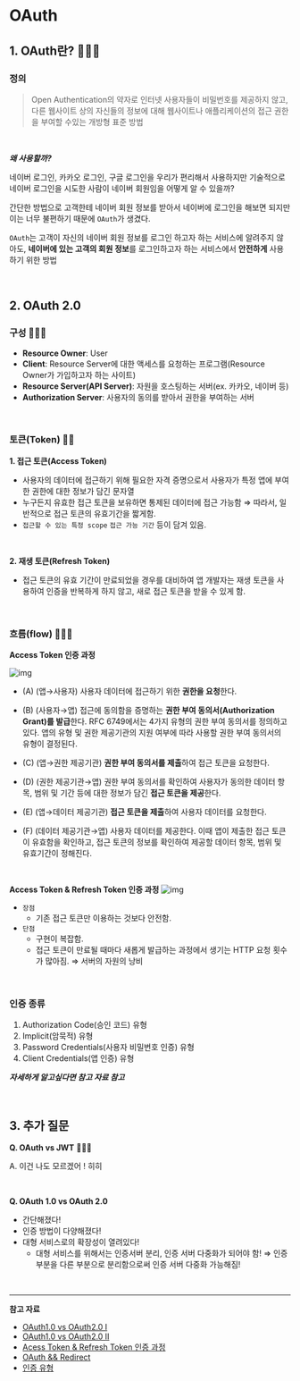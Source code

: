 # OAuth
## 1. OAuth란? 🌟🌟🌟
### 정의 
> Open Authentication의 약자로 인터넷 사용자들이 비밀번호를 제공하지 않고, 다른 웹사이트 상의 자신들의 정보에 대해 웹사이트나 애플리케이션의 접근 권한을 부여할 수있는 개방형 표준 방법

<br>

_**왜 사용할까?**_

네이버 로그인, 카카오 로그인, 구글 로그인을 우리가 편리해서 사용하지만 기술적으로 네이버 로그인을 시도한 사람이 네이버 회원임을 어떻게 알 수 있을까?

간단한 방법으로 고객한테 네이버 회원 정보를 받아서 네이버에 로그인을 해보면 되지만 이는 너무 불편하기 때문에 `OAuth`가 생겼다.

`OAuth`는 고객이 자신의 네이버 회원 정보를 로그인 하고자 하는 서비스에 알려주지 않아도, **네이버에 있는 고객의 회원 정보**를 로그인하고자 하는 서비스에서 **안전하게** 사용하기 위한 방법

<br>

## 2. OAuth 2.0 
### 구성 🌟🌟🌟
* **Resource Owner**: User
* **Client**: Resource Server에 대한 액세스를 요청하는 프로그램(Resource Owner가 가입하고자 하는 사이트)
* **Resource Server(API Server)**: 자원을 호스팅하는 서버(ex. 카카오, 네이버 등)
* **Authorization Server**: 사용자의 동의를 받아서 권한을 부여하는 서버
<br>

### 토큰(Token) 🌟🌟
**1. 접근 토큰(Access Token)**
* 사용자의 데이터에 접근하기 위해 필요한 자격 증명으로서 사용자가 특정 앱에 부여한 권한에 대한 정보가 담긴 문자열
* 누구든지 유효한 접근 토큰을 보유하면 통제된 데이터에 접근 가능함 ⇒ 따라서, 일반적으로 접근 토큰의 유효기간을 짧게함. 
* `접근할 수 있는 특정 scope` `접근 가능 기간` 등이 담겨 있음.
<br>

**2. 재생 토큰(Refresh Token)** 
* 접근 토큰의 유효 기간이 만료되었을 경우를 대비하여 앱 개발자는 재생 토큰을 사용하여 인증을 반복하게 하지 않고, 새로 접근 토큰을 받을 수 있게 함.
<br>

### 흐름(flow) 🌟🌟🌟
**Access Token 인증 과정**

![img](https://media.vlpt.us/images/denmark-choco/post/265bf6a1-e4e9-4b91-a8ab-d08570e553e3/%E1%84%89%E1%85%B3%E1%84%8F%E1%85%B3%E1%84%85%E1%85%B5%E1%86%AB%E1%84%89%E1%85%A3%E1%86%BA%202020-08-03%20%E1%84%8B%E1%85%A9%E1%84%8C%E1%85%A5%E1%86%AB%206.30.14.png)

* (A) (앱→사용자) 사용자 데이터에 접근하기 위한  **권한을 요청**한다. 

* (B) (사용자→앱)  접근에 동의함을 증명하는  **권한 부여 동의서(Authorization Grant)를 발급**한다. 
RFC 6749에서는 4가지 유형의 권한 부여 동의서를 정의하고 있다. 앱의 유형 및 권한 제공기관의 지원 여부에 따라 사용할 권한 부여 동의서의 유형이 결정된다.

* (C) (앱→권한 제공기관)  **권한 부여 동의서를 제출**하여 접근 토큰을 요청한다. 

* (D) (권한 제공기관→앱) 권한 부여 동의서를 확인하여 사용자가 동의한 데이터 항목, 범위 및 기간 등에 대한 정보가 담긴  **접근 토큰을 제공**한다. 

* (E) (앱→데이터 제공기관)  **접근 토큰을 제출**하여 사용자 데이터를 요청한다.

* (F) (데이터 제공기관→앱) 사용자 데이터를 제공한다. 이때 앱이 제출한 접근 토큰이 유효함을 확인하고, 접근 토큰의 정보를 확인하여 제공할 데이터 항목, 범위 및 유효기간이 정해진다.

<br>

**Access Token & Refresh Token 인증 과정**
![img](https://img1.daumcdn.net/thumb/R1280x0/?scode=mtistory2&fname=https%3A%2F%2Ft1.daumcdn.net%2Fcfile%2Ftistory%2F99DB8C475B5CA1C936)

* `장점`
	* 기존 접근 토큰만 이용하는 것보다 안전함.
* `단점`
	* 구현이 복잡함.
	* 접근 토큰이 만료될 때마다 새롭게 발급하는 과정에서 생기는 HTTP 요청 횟수가 많아짐. ⇒ 서버의 자원의 낭비
<br>

### 인증 종류 
1. Authorization Code(승인 코드) 유형
2. Implicit(암묵적) 유형
3. Password Credentials(사용자 비밀번호 인증) 유형
4. Client Credentials(앱 인증) 유형

_**자세하게 알고싶다면 참고 자료 참고**_

<br>

## 3. 추가 질문
**Q. OAuth vs JWT** 🌟🌟🌟

A. 이건 나도 모르겠어 ! 히히

<br>

**Q. OAuth 1.0 vs OAuth 2.0**
* 간단해졌다! 
* 인증 방법이 다양해졌다!
* 대형 서비스로의 확장성이 열려있다!
	* 대형 서비스를 위해서는 인증서버 분리, 인증 서버 다중화가 되어야 함! 
	⇒ 인증부분을 다른 부분으로 분리함으로써 인증 서버 다중화 가능해짐!

<br>

---
**참고 자료**
* [OAuth1.0 vs OAuth2.0 I](https://velog.io/@devsh/OAuth-2.0-%EC%97%90-%EB%8C%80%ED%95%98%EC%97%AC)
* [OAuth1.0 vs OAuth2.0 II](https://berrrrr.github.io/programming/2019/11/03/oauth1-vs-oauth2/)
* [Acess Token & Refresh Token 인증 과정](https://velog.io/@daybreak/Access-Token-Refresh-Token)
* [OAuth && Redirect](https://velog.io/@undefcat/OAuth-2.0-%EA%B0%84%EB%8B%A8%EC%A0%95%EB%A6%AC)
* [인증 유형](http://www.2e.co.kr/news/articleView.html?idxno=208594)
